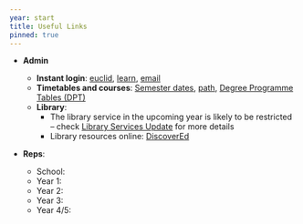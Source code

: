 ```yaml
---
year: start
title: Useful Links
pinned: true
---
```


- **Admin**
  - **Instant login**: [euclid](https://www.star.euclid.ed.ac.uk/urd/sits.urd/run/siw_sso.token), [learn](https://www.learn.ed.ac.uk/auth-saml/saml/login?apId=_175_1), [email](https://www.office365.ed.ac.uk/)
  - **Timetables and courses**: [Semester dates](https://www.ed.ac.uk/semester-dates), [path](https://path.is.ed.ac.uk/), [Degree Programme Tables (DPT)](http://www.drps.ed.ac.uk/20-21/dpt/drpsindex.htm)
  - **Library**:
    -  The library service in the upcoming year is likely to be restricted – check [Library Services Update](https://www.ed.ac.uk/information-services/library-museum-gallery/library-services-update-2020-21) for more details
    - Library resources online:  [DiscoverEd](https://discovered.ed.ac.uk/)
 - **Reps**: 
    
    - School:
    - Year 1:
    - Year 2:
    - Year 3:
    - Year 4/5:
    
    

